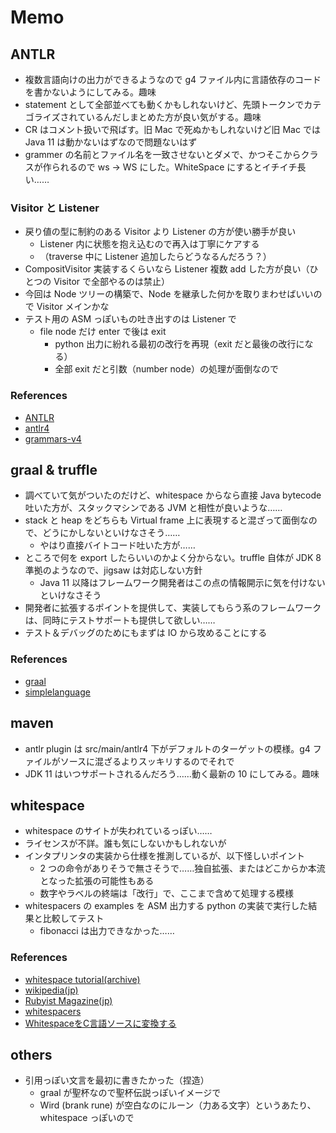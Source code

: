 # Memo
## ANTLR
- 複数言語向けの出力ができるようなので g4 ファイル内に言語依存のコードを書かないようにしてみる。趣味
- statement として全部並べても動くかもしれないけど、先頭トークンでカテゴライズされているんだしまとめた方が良い気がする。趣味
- CR はコメント扱いで飛ばす。旧 Mac で死ぬかもしれないけど旧 Mac では Java 11 は動かないはずなので問題ないはず
- grammer の名前とファイル名を一致させないとダメで、かつそこからクラスが作られるので ws -> WS にした。WhiteSpace にするとイチイチ長い……
### Visitor と Listener
- 戻り値の型に制約のある Visitor より Listener の方が使い勝手が良い
  - Listener 内に状態を抱え込むので再入は丁寧にケアする
  - （traverse 中に Listener 追加したらどうなるんだろう？）
- CompositVisitor 実装するくらいなら Listener 複数 add した方が良い（ひとつの Visitor で全部やるのは禁止）
- 今回は Node ツリーの構築で、Node を継承した何かを取りまわせばいいので Visitor メインかな
- テスト用の ASM っぽいもの吐き出すのは Listener で
  - file node だけ enter で後は exit
    - python 出力に紛れる最初の改行を再現（exit だと最後の改行になる）
    - 全部 exit だと引数（number node）の処理が面倒なので
### References
- [ANTLR](https://www.antlr.org/)
- [antlr4](https://github.com/antlr/antlr4)
- [grammars-v4](https://github.com/antlr/grammars-v4)
## graal & truffle
- 調べていて気がついたのだけど、whitespace からなら直接 Java bytecode 吐いた方が、スタックマシンである JVM と相性が良いような……
- stack と heap をどちらも Virtual frame 上に表現すると混ざって面倒なので、どうにかしないといけなさそう……
  - やはり直接バイトコード吐いた方が……
- ところで何を export したらいいのかよく分からない。truffle 自体が JDK 8 準拠のようなので、jigsaw は対応しない方針
  - Java 11 以降はフレームワーク開発者はこの点の情報開示に気を付けないといけなさそう
- 開発者に拡張するポイントを提供して、実装してもらう系のフレームワークは、同時にテストサポートも提供して欲しい……
- テスト＆デバッグのためにもまずは IO から攻めることにする
### References
- [graal](https://github.com/oracle/graal)
- [simplelanguage](https://github.com/graalvm/simplelanguage)
## maven
- antlr plugin は src/main/antlr4 下がデフォルトのターゲットの模様。g4 ファイルがソースに混ざるよりスッキリするのでそれで
- JDK 11 はいつサポートされるんだろう……動く最新の 10 にしてみる。趣味
## whitespace
- whitespace のサイトが失われているっぽい……
- ライセンスが不詳。誰も気にしないかもしれないが
- インタプリンタの実装から仕様を推測しているが、以下怪しいポイント
  - 2 つの命令がありそうで無さそうで……独自拡張、またはどこからか本流となった拡張の可能性もある
  - 数字やラベルの終端は「改行」で、ここまで含めて処理する模様
- whitespacers の examples を ASM 出力する python の実装で実行した結果と比較してテスト
  - fibonacci は出力できなかった……
### References
- [whitespace tutorial(archive)](https://web.archive.org/web/20151108084710/http://compsoc.dur.ac.uk:80/whitespace/tutorial.html)
- [wikipedia(jp)](https://ja.wikipedia.org/wiki/Whitespace)
- [Rubyist Magazine(jp)](https://magazine.rubyist.net/articles/0022/0022-Legwork.html)
- [whitespacers](https://github.com/hostilefork/whitespacers/)
- [WhitespaceをC言語ソースに変換する](http://koturn.hatenablog.com/entry/2015/08/10/000000)
## others
- 引用っぽい文言を最初に書きたかった（捏造）
  - graal が聖杯なので聖杯伝説っぽいイメージで
  - Wird (brank rune) が空白なのにルーン（力ある文字）というあたり、whitespace っぽいので
